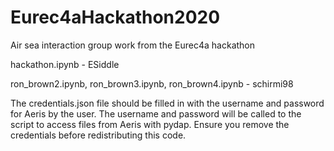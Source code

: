 # Eurec4aHackathon2020
Air sea interaction group work from the Eurec4a hackathon

hackathon.ipynb - ESiddle

ron_brown2.ipynb,
ron_brown3.ipynb,
ron_brown4.ipynb - schirmi98

The credentials.json file should be filled in with the username and password for Aeris by the user. The username and password will be called to the script to access files from Aeris with pydap. Ensure you remove the credentials before redistributing this code.
